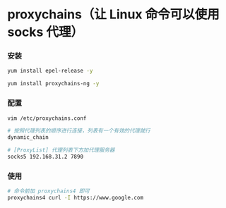 # proxychains（让 Linux 命令可以使用 socks 代理）

### 安装

```bash
yum install epel-release -y

yum install proxychains-ng -y
```



### 配置

```bash
vim /etc/proxychains.conf

# 按照代理列表的顺序进行连接，列表有一个有效的代理就行
dynamic_chain

# [ProxyList] 代理列表下方加代理服务器
socks5 192.168.31.2 7890
```



### 使用

```bash
# 命令前加 proxychains4 即可
proxychains4 curl -I https://www.google.com
```
